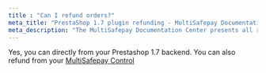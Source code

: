 ```yaml
---
title : "Can I refund orders?"
meta_title: "PrestaShop 1.7 plugin refunding - MultiSafepay Documentation Center"
meta_description: "The MultiSafepay Documentation Center presents all relevant information about our Plugins and API. You can also find support pages for Payment Methods, Tools and General Questions as well as the contact details of our Support and Integration Teams."
---
```

Yes, you can directly from your Prestashop 1.7 backend.
You can also refund from your [MultiSafepay Control](https://merchant.multisafepay.com)
